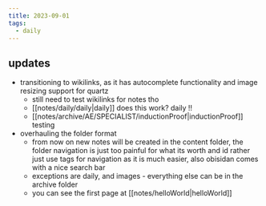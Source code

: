 ```yaml
---
title: 2023-09-01
tags:
  - daily
---
```

## updates
- transitioning to wikilinks, as it has autocomplete functionality and image resizing support for quartz
	- still need to test wikilinks for notes tho
	- [[notes/daily/daily|daily]] does this work? daily !! 
	- [[notes/archive/AE/SPECIALIST/inductionProof|inductionProof]] testing
- overhauling the folder format
	- from now on new notes will be created in the content folder, the folder navigation is just too painful for what its worth and id rather just use tags for navigation as it is much easier, also obisidan comes with a nice search bar
	- exceptions are daily, and images - everything else can be in the archive folder
	- you can see the first page at [[notes/helloWorld|helloWorld]]
